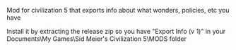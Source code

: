 Mod for civilization 5 that exports info about what wonders, policies, etc you have

Install it by extracting the release zip so you have "Export Info (v 1)" in your Documents\My Games\Sid Meier's Civilization 5\MODS folder
